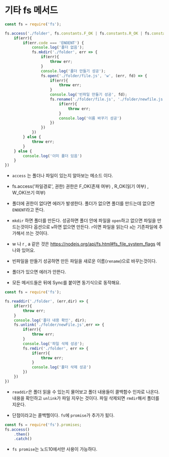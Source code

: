 # 기타 fs 메서드

```js
const fs = require('fs');

fs.access('./folder', fs.constants.F_OK | fs.constants.R_OK | fs.constants.W_OK, err => {
    if(err){
        if(err.code === 'ENOENT') {
            console.log('폴더 없음');
            fs.mkdir('./folder', err => {
                if(err){
                    throw err;
                }
                console.log('폴더 만들기 성공');
                fs.open('./folder/file.js', 'w', (err, fd) => {
                    if(err){
                        throw err;
                    }
                    console.log('빈파일 만들기 성공', fd);
                    fs.rename('./folder/file.js', './folder/newfile.js', err => {
                        if(err){
                            throw err;
                        }
                        console.log('이름 바꾸기 성공')
                    })
                })
            })
        } else {
            throw err;
        }
    } else {
        console.log('이미 폴더 있음')
    }
})
```

- `access` 는 폴더나 파일이 있는지 알아보는 메소드 이다.

- fs.access('파일경로', 권한) 권한은 F_OK(존재 여부) , R_OK(읽기 여부) , W_OK(쓰기 여부)

- 폴더에 권한이 없다면 에러가 발생한다. 폴더가 없으면 폴더를 만드는데 없으면 `ENOENT`라고 뜬다.

- `mkdir` 하면 폴더를 만든다. 성공하면 폴더 안에 파일을 `open`하고 없으면 파일을 만드는것이다 옵션으로 `w`하면 없으면 만든다. `r`이면 파일을 읽는다 `a`는 기존파일에 추가해서 쓰는 것이다.

- w 나 r , a 같은 것은 https://nodejs.org/api/fs.html#fs_file_system_flags 에 나와 있어요.

- 빈파일을 만들기 성공하면 만든 파일을 새로운 이름(`rename`)으로 바꾸는것이다.

- 폴더가 있으면 에러가 안뜬다.

- 모든 메서드들은 뒤에 Sync를 붙이면 동기식으로 동작해요.

```js
const fs = require('fs');

fs.readdir('./folder', (err,dir) => {
    if(err){
        throw err;
    }
    console.log('폴더 내용 확인', dir);
    fs.unlink('./folder/newFile.js',err => {
        if(err){
            throw err;
        }
        console.log('파일 삭제 성공');
        fs.rmdir('./folder', err => {
            if(err){
                throw err;
            }
            console.log('폴더 삭제 성공')
        })
    })
})
```

- `readdir`은 폴더 읽을 수 있는지 물어보고 폴더 내용들이 콜백함수 인자로 나온다. 내용을 확인하고 `unlink`가 파일 지우는 것이다. 파일 삭제되면 `rmdir`해서 폴더를 지운다.

- 단점이라고는 콜백헬이다. `fs`에 `promise`가 추가가 됬다. 

```js
const fs = require('fs').promises;
fs.access()
    .then()
    .catch()
```

- `fs promise`는 노드10에서만 사용이 가능하다.
